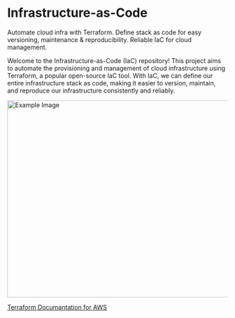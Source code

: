 # Infrastructure-as-Code
Automate cloud infra with Terraform. Define stack as code for easy versioning, maintenance &amp; reproducibility. Reliable IaC for cloud management.

Welcome to the Infrastructure-as-Code (IaC) repository! This project aims to automate the provisioning and management of cloud infrastructure using Terraform, a popular open-source IaC tool. With IaC, we can define our entire infrastructure stack as code, making it easier to version, maintain, and reproduce our infrastructure consistently and reliably.

<img src="https://github.com/vaibhavkapase1302/Infrastructure-as-Code/blob/main/Infrastructure-As-Code.jpg" width="800" height="450" alt="Example Image">

[Terraform Documantation for AWS](href="https://registry.terraform.io/providers/hashicorp/aws/latest/docs)
